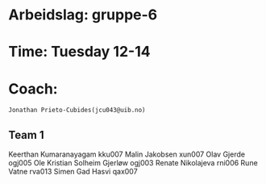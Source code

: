 # Arbeidslag: gruppe-6
# Time: Tuesday 12-14
# Coach:
	Jonathan Prieto-Cubides(jcu043@uib.no)

Team 1
------
Keerthan Kumaranayagam	kku007
Malin Jakobsen	xun007
Olav Gjerde	ogj005
Ole Kristian Solheim Gjerløw	ogj003
Renate Nikolajeva	rni006
Rune Vatne	rva013
Simen Gad Hasvi	qax007
